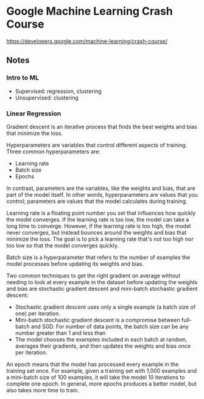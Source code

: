 # Google Machine Learning Crash Course
https://developers.google.com/machine-learning/crash-course/

## Notes

### Intro to ML
- Supervised: regression, clustering
- Unsupervised: clustering

### Linear Regression
Gradient descent is an iterative process that finds the best weights and bias that minimize the loss.

Hyperparameters are variables that control different aspects of training. Three common hyperparameters are:
- Learning rate
- Batch size
- Epochs

In contrast, parameters are the variables, like the weights and bias, that are part of the model itself. In other words, hyperparameters are values that you control; parameters are values that the model calculates during training.

Learning rate is a floating point number you set that influences how quickly the model converges. If the learning rate is too low, the model can take a long time to converge. However, if the learning rate is too high, the model never converges, but instead bounces around the weights and bias that minimize the loss. The goal is to pick a learning rate that's not too high nor too low so that the model converges quickly.

Batch size is a hyperparameter that refers to the number of examples the model processes before updating its weights and bias.

Two common techniques to get the right gradient on average without needing to look at every example in the dataset before updating the weights and bias are stochastic gradient descent and mini-batch stochastic gradient descent:
- Stochastic gradient descent uses only a single example (a batch size of one) per iteration.
- Mini-batch stochastic gradient descent is a compromise between full-batch and SGD. For
number of data points, the batch size can be any number greater than 1 and less than
- The model chooses the examples included in each batch at random, averages their gradients, and then updates the weights and bias once per iteration.

An epoch means that the model has processed every example in the training set once. For example, given a training set with 1,000 examples and a mini-batch size of 100 examples, it will take the model 10 iterations to complete one epoch. In general, more epochs produces a better model, but also takes more time to train.

